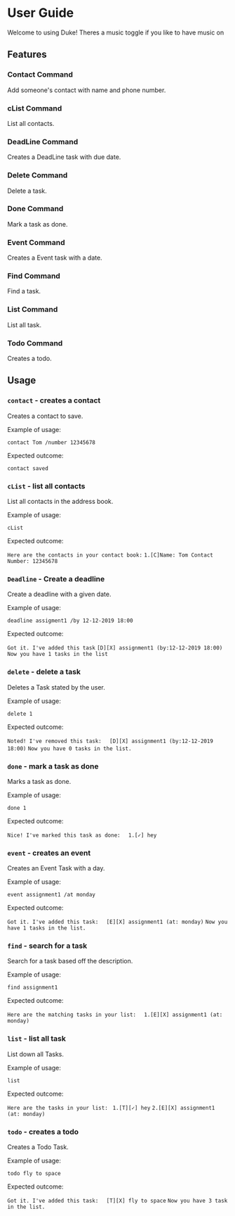 # User Guide

Welcome to using Duke! Theres a music toggle if you like to have music on

## Features 

### Contact Command
Add someone's contact with name and phone number.

### cList Command
List all contacts.

### DeadLine Command
Creates a DeadLine task with due date.

### Delete Command
Delete a task.

### Done Command
Mark a task as done.

### Event Command
Creates a Event task with a date.

### Find Command
Find a task.

### List Command
List all task.

### Todo Command
Creates a todo.


## Usage

### `contact` - creates a contact

Creates a contact to save.

Example of usage: 

`contact Tom /number 12345678`

Expected outcome:

`contact saved`

### `cList` - list all contacts

List all contacts in the address book.

Example of usage: 

`cList`

Expected outcome:

`Here are the contacts in your contact book:`
`1.[C]Name: Tom Contact Number: 12345678`

### `Deadline` - Create a deadline

Create a deadline with a given date.

Example of usage: 

`deadline assigment1 /by 12-12-2019 18:00`

Expected outcome:

`Got it. I've added this task`
`[D][X] assignment1 (by:12-12-2019 18:00)`
`Now you have 1 tasks in the list`

### `delete` - delete a task

Deletes a Task stated by the user.

Example of usage: 

`delete 1`

Expected outcome:

`Noted! I've removed this task:  `
`[D][X] assignment1 (by:12-12-2019 18:00)`
`Now you have 0 tasks in the list.`

### `done` - mark a task as done

Marks a task as done.

Example of usage: 

`done 1`

Expected outcome:

`Nice! I've marked this task as done:  `
`1.[✓] hey`
 	
### `event` - creates an event

Creates an Event Task with a day.

Example of usage: 

`event assignment1 /at monday`

Expected outcome:

`Got it. I've added this task:  `
`[E][X] assignment1 (at: monday)`
`Now you have 1 tasks in the list.`

### `find` - search for a task

Search for a task based off the description.

Example of usage: 

`find assignment1`

Expected outcome:

`Here are the matching tasks in your list:  `
`1.[E][X] assignment1 (at: monday)`

### `list` - list all task

List down all Tasks.

Example of usage: 

`list`

Expected outcome:

`Here are the tasks in your list: `
`1.[T][✓] hey`
`2.[E][X] assignment1 (at: monday)`
 
### `todo` - creates a todo

Creates a Todo Task.

Example of usage: 

`todo fly to space`

Expected outcome:

`Got it. I've added this task:  `
`[T][X] fly to space`
`Now you have 3 task in the list.`


